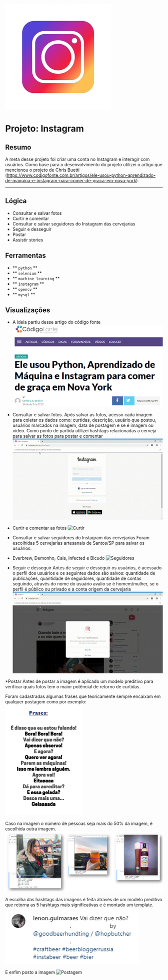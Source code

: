 ![Instagram Logo](https://github.com/lenon51/portfolio/blob/master/instagram/logo_instagram.jpg?raw=true)

# Projeto: Instagram

## Resumo

A meta desse projeto foi criar uma conta no Instagram e interagir com usuários. Como base para o desenvolvimento do projeto utilizei o artigo que mencionou o projeto de Chris Buetti (https://www.codigofonte.com.br/artigos/ele-usou-python-aprendizado-de-maquina-e-instagram-para-comer-de-graca-em-nova-york).

---

## Lógica

* Consultar e salvar fotos
* Curtir e comentar
* Consultar e salvar seguidores do Instagram das cervejarias
* Seguir e desseguir
* Postar
* Assistir stories

## Ferramentas
* ** ``python`` **
* ** ``selenium`` **
* ** ``machine learning`` **
* ** ``instagram`` **
* ** ``opencv`` **
* ** ``mysql`` **


## Visualizações

* A ideia partiu desse artigo do código fonte
![Ideia](https://github.com/lenon51/portfolio/blob/master/instagram/01_ideia.png?raw=true)

* Consultar e salvar fotos. 
Após salvar as fotos, acesso cada imagem para coletar os dados como: curtidas, descrição, usuário que postou, usuários marcados na imagem, data de postagem e se é imagem ou vídeo. Como ponto de partida utilizei hashtags relacionadas a cerveja para salvar as fotos para postar e comentar
![Imagem](https://github.com/lenon51/portfolio/blob/master/instagram/02_Consultar_imagem.gif?raw=true)

* Curtir e comentar as fotos
![Curtir](https://github.com/lenon51/portfolio/blob/master/instagram/04_Comentar_imagem.gif?raw=true)

* Consultar e salvar seguidores do Instagram das cervejarias
Foram escolhidas 5 cervejarias artesanais de Santos/SP para salvar os usuários:
- Everbrew, Demonho, Cais, Infected e Bicudo
![Seguidores](https://github.com/lenon51/portfolio/blob/master/sptrans/05_Consultar_seguidores.gif?raw=true)

* Seguir e desseguir
Antes de seguir e desseguir os usuários, é acessado o perfil dos usuários e os seguintes dados são salvos: quantidade de publicações, quantidade de seguidores, quantidade de contas seguindo, através do nome do usuário avalio se é homem/mulher, se o perfil é público ou privado e a conta origem da cervejaria
![Seguir](https://github.com/lenon51/portfolio/blob/master/instagram/03_Seguir_deseguir.gif?raw=true)

*Postar
Antes de postar a imagem é aplicado um modelo preditivo para verificar quais fotos tem o maior potêncial de retorno de curtidas.

Foram cadastradas algumas frases que teoricamente sempre encaixam em qualquer postagem como por exemplo:
![Frase](https://github.com/lenon51/portfolio/blob/master/instagram/01_frase.png?raw=true)

Caso na imagem o número de pessoas seja mais do 50% da imagem, é escolhida outra imagem.
![Opencv](https://github.com/lenon51/portfolio/blob/master/instagram/01_opencv.png)

A escolha das hashtags das imagens é feita através de um modelo preditivo que retorna as 5 hashtags mais significativas e é montado um template.
![Template](https://github.com/lenon51/portfolio/blob/master/instagram/01_template.png)

E enfim posto a imagem
![Postagem](https://github.com/lenon51/portfolio/blob/master/instagram/06_Postagem.gif?raw=true)